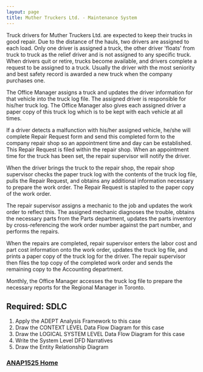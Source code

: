 ```yaml
---
layout: page
title: Muther Truckers Ltd. - Maintenance System
---
```


Truck drivers for Muther Truckers Ltd. are expected to keep their trucks in good repair. Due to the distance of the hauls, two drivers are assigned to each load. Only one driver is assigned a truck, the other driver 'floats' from truck to truck as the relief driver and is not assigned to any specific truck. When drivers quit or retire, trucks become available, and drivers complete a request to be assigned to a truck. Usually the driver with the most seniority and best safety record is awarded a new truck when the company purchases one.

The Office Manager assigns a truck and updates the driver information for that vehicle into the truck log file. The assigned driver is responsible for his/her truck log. The Office Manager also gives each assigned driver a paper copy of this truck log which is to be kept with each vehicle at all times.

If a driver detects a malfunction with his/her assigned vehicle, he/she will complete Repair Request form and send this completed form to the company repair shop so an appointment time and day can be established. This Repair Request is filed within the repair shop. When an appointment time for the truck has been set, the repair supervisor will notify the driver.

When the driver brings the truck to the repair shop, the repair shop supervisor checks the paper truck log with the contents of the truck log file, pulls the Repair Request, and obtains any additional information necessary to prepare the work order. The Repair Request is stapled to the paper copy of the work order.

The repair supervisor assigns a mechanic to the job and updates the work order to reflect this. The assigned mechanic diagnoses the trouble, obtains the necessary parts from the Parts department, updates the parts inventory by cross-referencing the work order number against the part number, and performs the repairs.

When the repairs are completed, repair supervisor enters the labor cost and part cost information onto the work order, updates the truck log file, and prints a paper copy of the truck log for the driver. The repair supervisor then files the top copy of the completed work order and sends the remaining copy to the Accounting department.

Monthly, the Office Manager accesses the truck log file to prepare the necessary reports for the Regional Manager in Toronto.

## Required: SDLC
1.	Apply the ADEPT Analysis Framework to this case
2.	Draw the CONTEXT LEVEL Data Flow Diagram for this case 
3.	Draw the LOGICAL SYSTEM LEVEL Data Flow Diagram for this case 
4.	Write the System Level DFD Narratives
5.	Draw the Entity Relationship Diagram

### [ANAP1525 Home](../)